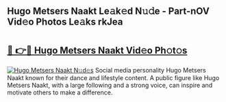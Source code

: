 ## Hugo Metsers Naakt Le𝚊k𝚎d N𝚞𝚍e - Part-nOV Vid𝚎o Photos Le𝚊ks rkJea

# <h2><a href="http://fb0ayv.evod.top/?m=Hugo+Metsers+Naakt">🔗 👉🔴 Hugo Metsers Naakt Vid𝚎o Ph𝚘t𝚘s</a></h2>

[![Hugo Metsers Naakt N𝚞d𝚎s](https://i.imgur.com/8V9OHl7.gif)](http://fb0ayv.evod.top/?m=Hugo+Metsers+Naakt)
Social media personality Hugo Metsers Naakt known for their dance and lifestyle content. A public figure like Hugo Metsers Naakt, with a large following and a strong voice, can inspire and motivate others to make a difference. 

